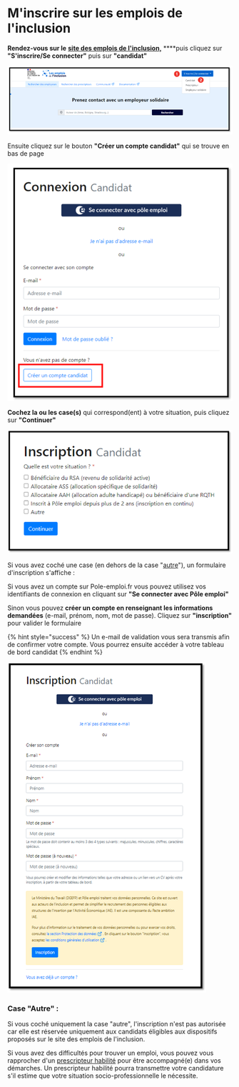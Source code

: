 # M'inscrire sur les emplois de l'inclusion

**Rendez-vous sur le** [**site des emplois de l'inclusion,**](https://emplois.inclusion.beta.gouv.fr/) ****puis cliquez sur **"S'inscrire/Se connecter"** puis sur **"candidat"**

![](../.gitbook/assets/image%20%28109%29.png)

Ensuite cliquez sur le bouton **"Créer un compte candidat"** qui se trouve en bas de page 

![](../.gitbook/assets/image%20%28107%29.png)

**Cochez la ou les case\(s\)** qui correspond\(ent\) à votre situation, puis cliquez sur **"Continuer"**

![](../.gitbook/assets/image%20%28108%29.png)

Si vous avez coché une case \(en dehors de la case "[autre](inscription-candidat.md#case-autre)"\), un formulaire d'inscription s'affiche :

Si vous avez un compte sur Pole-emploi.fr vous pouvez utilisez vos identifiants de connexion en cliquant sur **"Se connecter avec Pôle emploi"**

Sinon vous pouvez **créer un compte en renseignant les informations demandées** \(e-mail, prénom, nom, mot de passe\). Cliquez sur **"inscription"** pour valider le formulaire

{% hint style="success" %}
Un e-mail de validation vous sera transmis afin de confirmer votre compte. Vous pourrez ensuite accéder à votre tableau de bord candidat
{% endhint %}

![](../.gitbook/assets/image%20%28106%29.png)

### Case "Autre" : 

Si vous coché uniquement la case "autre", l'inscription n'est pas autorisée car elle est réservée uniquement aux candidats éligibles aux dispositifs proposés sur le site des emplois de l'inclusion.

Si vous avez des difficultés pour trouver un emploi, vous pouvez vous rapprocher d'un [prescripteur habilité](https://demo.emplois.inclusion.beta.gouv.fr/search/prescribers) pour être accompagné\(e\) dans vos démarches. Un prescripteur habilité pourra transmettre votre candidature s'il estime que votre situation socio-professionnelle le nécessite.



